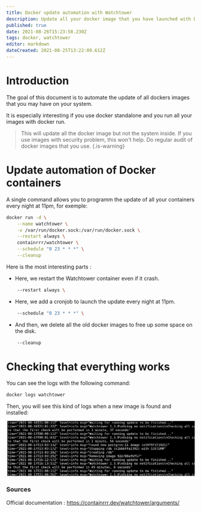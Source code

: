 ```yaml
---
title: Docker update automation with Watchtower
description: Update all your docker image that you have launched with Docker run or create.
published: true
date: 2021-08-26T15:23:58.230Z
tags: docker, watchtower
editor: markdown
dateCreated: 2021-08-25T13:22:09.612Z
---
```


# Introduction

The goal of this document is to automate the update of all dockers images that you may have on your system.

 It is especially interesting if you use docker standalone and you run all your images with docker run.
 
 > This will update all the docker image but not the system inside.
If you use images with security problem, this won't help.
Do regular audit of docker images that you use.
{.is-warning}

# Update automation of Docker containers

A single command allows you to programm the update of all your containers every night at 11pm, for exemple:

```bash
docker run -d \
    --name watchtower \
    -v /var/run/docker.sock:/var/run/docker.sock \
    --restart always \
    containrrr/watchtower \
    --schedule "0 23 * * *" \
    --cleanup
```

Here is the most interesting parts :

- Here, we restart the Watchtower container even if it crash.
```bash
    --restart always \
```

- Here, we add a cronjob to launch the update every night at 11pm.
```bash
    --schedule "0 23 * * *" \
```

- And then, we delete all the old docker images to free up some space on the disk.
```bash
    --cleanup
```

# Checking that everything works

You can see the logs with the following command: 

```bash
docker logs watchtower
```

Then, you will see this kind of logs when a new image is found and installed: 

![docker-watchtower.jpg](/docker/docker-watchtower.jpg)

### Sources

Official documentation : https://containrrr.dev/watchtower/arguments/